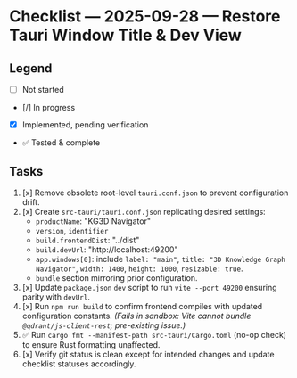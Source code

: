 # Checklist — 2025-09-28 — Restore Tauri Window Title & Dev View

## Legend
- [ ] Not started
- [/] In progress
- [x] Implemented, pending verification
- ✅ Tested & complete

## Tasks
1. [x] Remove obsolete root-level `tauri.conf.json` to prevent configuration drift.
2. [x] Create `src-tauri/tauri.conf.json` replicating desired settings:
   - `productName`: "KG3D Navigator"
   - `version`, `identifier`
   - `build.frontendDist`: "../dist"
   - `build.devUrl`: "http://localhost:49200"
   - `app.windows[0]`: include `label: "main"`, `title: "3D Knowledge Graph Navigator"`, `width: 1400`, `height: 1000`, `resizable: true`.
   - `bundle` section mirroring prior configuration.
3. [x] Update `package.json` `dev` script to run `vite --port 49200` ensuring parity with `devUrl`.
4. [x] Run `npm run build` to confirm frontend compiles with updated configuration constants. *(Fails in sandbox: Vite cannot bundle `@qdrant/js-client-rest`; pre-existing issue.)*
5. ✅ Run `cargo fmt --manifest-path src-tauri/Cargo.toml` (no-op check) to ensure Rust formatting unaffected.
6. [x] Verify git status is clean except for intended changes and update checklist statuses accordingly.
